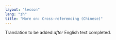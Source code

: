 ```yaml
---
layout: "lesson"
lang: "zh"
title: "More on: Cross-referencing (Chinese)"
---
```

Translation to be added _after_ English text completed.
